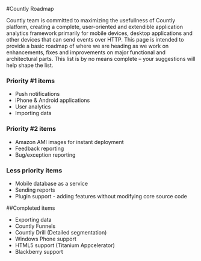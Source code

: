 #Countly Roadmap

Countly team is committed to maximizing the usefullness of Countly platform, creating a complete, 
user-oriented and extendible application analytics framework primarily for mobile devices, desktop applications
and other devices that can send events over HTTP. This page is intended to provide a basic roadmap of 
where we are heading as we work on enhancements, fixes and improvements on major functional 
and architectural parts. This list is by no means complete – your suggestions will help shape the list.

### Priority #1 items

* Push notifications
* iPhone & Android applications
* User analytics
* Importing data

### Priority #2 items

* Amazon AMI images for instant deployment
* Feedback reporting
* Bug/exception reporting

### Less priority items

* Mobile database as a service
* Sending reports
* Plugin support - adding features without modifying core source code

##Completed items

* Exporting data
* Countly Funnels
* Countly Drill (Detailed segmentation)
* Windows Phone support
* HTML5 support (Titanium Appcelerator)
* Blackberry support
